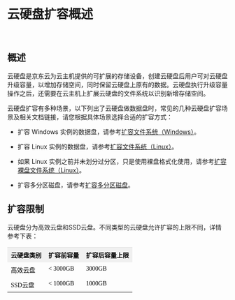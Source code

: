 # 云硬盘扩容概述

<br>

## 概述

云硬盘是京东云为云主机提供的可扩展的存储设备，创建云硬盘后用户可对云硬盘升级容量，以增加存储空间，同时保留云硬盘上原有的数据。云硬盘执行升级容量操作之后，还需要在云主机上扩展云硬盘的文件系统以识别新增存储空间。

云硬盘扩容有多种场景，以下列出了云硬盘做数据盘时，常见的几种云硬盘扩容场景及相关文档链接，请您根据具体场景选择合适的扩容方式：



- 扩容 Windows 实例的数据盘，请参考[扩容文件系统（Windows）](https://www.jdcloud.com/help/detail/1634/isCatalog/1)。



- 扩容 Linux 实例的数据盘，请参考[扩容文件系统（Linux）](https://www.jdcloud.com/help/detail/509/isCatalog/1)。



- 如果 Linux 实例之前并未划分过分区，只是使用裸盘格式化使用，请参考[扩容裸盘文件系统（Linux）](https://www.jdcloud.com/help/detail/1494/isCatalog/1)。



- 扩容多分区磁盘，请参考[扩容多分区磁盘](https://www.jdcloud.com/help/detail/1635/isCatalog/1)。


## 扩容限制

云硬盘分为高效云盘和SSD云盘。不同类型的云硬盘允许扩容的上限不同，详情参考下表：

<table class="confluenceTable"><tbody><tr class="firstRow"><th style="text-align: left; color: rgb(0, 0, 0); padding-top: 7px; padding-bottom: 7px; vertical-align: top; border-top-color: rgb(221, 221, 221); white-space: pre-wrap; background-color: rgb(240, 240, 240);" class="confluenceTh"><span style="color: rgb(0, 0, 0); font-family: 微软雅黑, &quot;Microsoft YaHei&quot;; font-size: 14px;">云硬盘类别</span></th><th style="text-align: left; color: rgb(0, 0, 0); padding-top: 7px; padding-bottom: 7px; vertical-align: top; border-top-color: rgb(221, 221, 221); white-space: pre-wrap; background-color: rgb(240, 240, 240);" class="confluenceTh"><span style="color: rgb(0, 0, 0); font-family: 微软雅黑, &quot;Microsoft YaHei&quot;; font-size: 14px;">扩容前容量</span></th><th style="text-align: left; color: rgb(0, 0, 0); padding-top: 7px; padding-bottom: 7px; vertical-align: top; border-top-color: rgb(221, 221, 221); white-space: pre-wrap; background-color: rgb(240, 240, 240);" class="confluenceTh"><span style="color: rgb(0, 0, 0); font-family: 微软雅黑, &quot;Microsoft YaHei&quot;; font-size: 14px;">扩容后容量上限</span></th></tr><tr><td style="padding-top: 7px; padding-bottom: 7px; vertical-align: top; white-space: pre-wrap;" class="confluenceTd"><span style="color: rgb(0, 0, 0); font-family: 微软雅黑, &quot;Microsoft YaHei&quot;; font-size: 14px;">高效云盘</span></td><td style="padding-top: 7px; padding-bottom: 7px; vertical-align: top; white-space: pre-wrap;" class="confluenceTd"><span style="color: rgb(0, 0, 0); font-family: 微软雅黑, &quot;Microsoft YaHei&quot;; font-size: 14px;">&lt; 3000GB</span></td><td style="padding-top: 7px; padding-bottom: 7px; vertical-align: top; white-space: pre-wrap;" class="confluenceTd"><span style="color: rgb(0, 0, 0); font-family: 微软雅黑, &quot;Microsoft YaHei&quot;; font-size: 14px;">3000GB</span></td></tr><tr><td style="padding-top: 7px; padding-bottom: 7px; vertical-align: top; white-space: pre-wrap;" class="confluenceTd"><span style="color: rgb(0, 0, 0); font-family: 微软雅黑, &quot;Microsoft YaHei&quot;; font-size: 14px;">SSD云盘</span></td><td style="padding-top: 7px; padding-bottom: 7px; vertical-align: top; white-space: pre-wrap;" class="confluenceTd"><span style="color: rgb(0, 0, 0); font-family: 微软雅黑, &quot;Microsoft YaHei&quot;; font-size: 14px;">&lt; 1000GB</span></td><td style="padding-top: 7px; padding-bottom: 7px; vertical-align: top; white-space: pre-wrap;" class="confluenceTd"><span style="color: rgb(0, 0, 0); font-family: 微软雅黑, &quot;Microsoft YaHei&quot;; font-size: 14px;">1000GB</span></td></tr></tbody></table>



	

	




	
	


